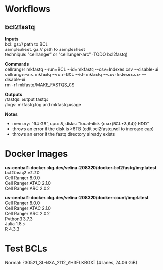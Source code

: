 # Workflows

## bcl2fastq

**Inputs**  
bcl: gs:// path to BCL  
samplesheet: gs:// path to samplesheet  
technique: "cellranger" or "cellranger-arc" (TODO bcl2fastq)

**Commands**  
cellranger mkfastq --run=BCL --id=mkfastq --csv=Indexes.csv --disable-ui  
cellranger-arc mkfastq --run=BCL --id=mkfastq --csv=Indexes.csv --disable-ui  
rm -rf mkfastq/MAKE_FASTQS_CS  

**Outputs**  
/fastqs: output fastqs  
/logs: mkfastq.log and mkfastq.usage

**Notes**
* memory: "64 GB", cpu: 8, disks: "local-disk {max(BCL*3,64)} HDD"  
* throws an error if the disk is >6TB (edit bcl2fastq.wdl to increase cap)
* throws an error if the fastq directory already exists

# Docker Images
**us-central1-docker.pkg.dev/velina-208320/docker-bcl2fastq/img:latest**  
bcl2fastq2 v2.20  
Cell Ranger 8.0.0  
Cell Ranger ATAC 2.1.0  
Cell Ranger ARC 2.0.2  

**us-central1-docker.pkg.dev/velina-208320/docker-count/img:latest**  
Cell Ranger 8.0.0  
Cell Ranger ATAC 2.1.0  
Cell Ranger ARC 2.0.2  
Python3 3.7.3  
Julia 1.8.5  
R 4.3.3

# Test BCLs
Normal: 230521_SL-NXA_2112_AH3FLKBGXT (4 lanes, 24.06 GiB)
